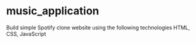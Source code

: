 # music_application
Build simple Spotify clone website using the following technologies
HTML, CSS, JavaScript
